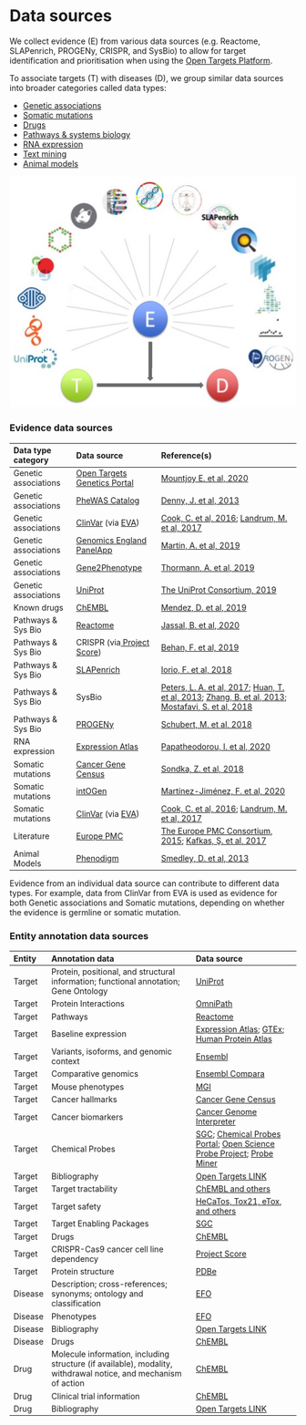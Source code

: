 # Data sources

We collect evidence \(E\) from various data sources \(e.g. Reactome, SLAPenrich, PROGENy, CRISPR, and SysBio\) to allow for target identification and prioritisation when using the [Open Targets Platform](https://www.targetvalidation.org/). 

To associate targets \(T\) with diseases \(D\), we group similar data sources into broader categories called data types:

* [Genetic associations](https://docs.targetvalidation.org/data-sources/genetic-associations)
* [Somatic mutations](https://docs.targetvalidation.org/data-sources/somatic-mutations)
* [Drugs](https://docs.targetvalidation.org/data-sources/drugs)
* [Pathways & systems biology](https://docs.targetvalidation.org/data-sources/affected-pathways)
* [RNA expression](https://docs.targetvalidation.org/data-sources/rna-expression)
* [Text mining](https://docs.targetvalidation.org/data-sources/text-mining)
* [Animal models](https://docs.targetvalidation.org/data-sources/animal-models)

![](../.gitbook/assets/data_sources_may18%20%281%29.jpg)

### Evidence data sources

| Data type category | Data source | Reference\(s\) |
| :--- | :--- | :--- |
| Genetic associations | [Open Targets Genetics Portal](https://genetics.opentargets.org/) | [Mountjoy E. et al, 2020](https://www.biorxiv.org/content/10.1101/2020.09.16.299271v2) |
| Genetic associations | [PheWAS Catalog](https://phewascatalog.org/) | [Denny, J. et al, 2013](https://doi.org/10.1038/nbt.2749) |
| Genetic associations | [ClinVar](https://www.ncbi.nlm.nih.gov/clinvar/) \(via [EVA](https://www.ebi.ac.uk/eva/)\) | [Cook, C. et al, 2016](https://doi.org/10.1093/nar/gkv1352); [Landrum, M. et al, 2017](http://doi.org/10.1093/nar/gkx1153) |
| Genetic associations | [Genomics England PanelApp](https://panelapp.genomicsengland.co.uk/) | [Martin, A. et al, 2019](https://doi.org/10.1038/s41588-019-0528-2) |
| Genetic associations | [Gene2Phenotype](https://www.ebi.ac.uk/gene2phenotype) | [Thormann, A. et al, 2019](https://doi.org/10.1038/s41467-019-10016-3) |
| Genetic associations | [UniProt](https://www.uniprot.org/) | [The UniProt Consortium, 2019](https://doi.org/10.1093/nar/gky1049) |
| Known drugs | [ChEMBL](https://www.ebi.ac.uk/chembl/) | [Mendez, D. et al, 2019](https://academic.oup.com/nar/article/47/D1/D930/5162468) |
| Pathways & Sys Bio | [Reactome](https://reactome.org/) | [Jassal, B. et al, 2020](http://doi.org/10.1093/nar/gkz1031) |
| Pathways & Sys Bio | CRISPR \(via[ Project Score](https://score.depmap.sanger.ac.uk/)\) | [Behan, F. et al, 2019](https://doi.org/10.1038/s41586-019-1103-9) |
| Pathways & Sys Bio | [SLAPenrich](https://saezlab.github.io/SLAPenrich/) | [Iorio, F. et al, 2018](https://doi.org/10.1038/s41598-018-25076-6) |
| Pathways & Sys Bio | SysBio | [Peters, L. A. et al, 2017](https://doi.org/10.1038/ng.3947); [Huan, T. et al, 2013](https://doi.org/10.1161/atvbaha.112.300112); [Zhang, B. et al, 2013](https://doi.org/10.1016/j.cell.2013.03.030); [Mostafavi, S. et al, 2018](https://doi.org/10.1038/s41593-018-0154-9) |
| Pathways & Sys Bio | [PROGENy](https://saezlab.github.io/progeny/) | [Schubert, M. et al, 2018](https://doi.org/10.1038/s41467-017-02391-6) |
| RNA expression | [Expression Atlas](https://www.ebi.ac.uk/gxa/home) | [Papatheodorou, I. et al, 2020](https://doi.org/10.1093/nar/gkz947) |
| Somatic mutations | [Cancer Gene Census](https://cancer.sanger.ac.uk/census) | [Sondka, Z. et al, 2018](https://doi.org/10.1038/s41568-018-0060-1) |
| Somatic mutations | [intOGen](http://www.intogen.org/search) | [Martínez-Jiménez, F. et al, 2020](https://doi.org/10.1038/s41568-020-0290-x) |
| Somatic mutations | [ClinVar](https://www.ncbi.nlm.nih.gov/clinvar/) \(via [EVA](https://www.ebi.ac.uk/eva/)\) | [Cook, C. et al, 2016](https://doi.org/10.1093/nar/gkv1352); [Landrum, M. et al, 2017](http://doi.org/10.1093/nar/gkx1153) |
| Literature | [Europe PMC](http://europepmc.org/) | [The Europe PMC Consortium, 2015](https://doi.org/10.1093/nar/gku1061); [Kafkas, Ş. et al, 2017](http://doi.org/10.1186/s13326-017-0131-3) |
| Animal Models | [Phenodigm](https://www.sanger.ac.uk/tool/phenodigm/) | [Smedley, D. et al, 2013](https://doi.org/10.1093/database/bat025) |

Evidence from an individual data source can contribute to different data types. For example, data from ClinVar from EVA is used as evidence for both Genetic associations and Somatic mutations, depending on whether the evidence is germline or somatic mutation.

### Entity annotation data sources

| Entity | Annotation data | Data source |
| :--- | :--- | :--- |
| Target | Protein, positional, and structural information; functional annotation; Gene Ontology | [UniProt](https://www.uniprot.org/) |
| Target | Protein Interactions | [OmniPath](https://omnipathdb.org/) |
| Target | Pathways | [Reactome](https://reactome.org/) |
| Target | Baseline expression | [Expression Atlas](https://www.ebi.ac.uk/gxa/home); [GTEx](https://www.gtexportal.org/home/documentationPage); [Human Protein Atlas](http://www.proteinatlas.org/) |
| Target | Variants, isoforms, and genomic context | [Ensembl](https://www.ebi.ac.uk/gxa/home) |
| Target | Comparative genomics | [Ensembl Compara](https://www.ensembl.org/info/docs/api/compara/index.html) |
| Target | Mouse phenotypes | [MGI](http://www.informatics.jax.org/phenotypes.shtml) |
| Target | Cancer hallmarks | [Cancer Gene Census](https://cancer.sanger.ac.uk/census) |
| Target | Cancer biomarkers | [Cancer Genome Interpreter](https://www.cancergenomeinterpreter.org/biomarkers) |
| Target | Chemical Probes | [SGC](https://www.thesgc.org/chemical-probes); [Chemical Probes Portal](https://www.chemicalprobes.org/); [Open Science Probe Project](https://www.sgc-ffm.uni-frankfurt.de/); [Probe Miner](https://probeminer.icr.ac.uk/#/) |
| Target | Bibliography | [Open Targets LINK](http://link.opentargets.io/) |
| Target | Target tractability | [ChEMBL and others](https://docs.targetvalidation.org/getting-started/target-tractability) |
| Target | Target safety | [HeCaTos, Tox21, eTox, and others](https://docs.targetvalidation.org/getting-started/target-safety) |
| Target | Target Enabling Packages | [SGC](https://www.thesgc.org/tep) |
| Target | Drugs | [ChEMBL](https://www.ebi.ac.uk/chembl/) |
| Target | CRISPR-Cas9 cancer cell line dependency | [Project Score](https://score.depmap.sanger.ac.uk/) |
| Target | Protein structure | [PDBe](https://www.ebi.ac.uk/pdbe/) |
| Disease | Description; cross-references; synonyms; ontology and classification | [EFO](https://www.ebi.ac.uk/efo/) |
| Disease | Phenotypes | [EFO](https://www.ebi.ac.uk/efo/) |
| Disease | Bibliography | [Open Targets LINK](http://link.opentargets.io/) |
| Disease | Drugs | [ChEMBL ](https://www.ebi.ac.uk/chembl/) |
| Drug | Molecule information, including structure \(if available\), modality, withdrawal notice, and mechanism of action | [ChEMBL ](https://www.ebi.ac.uk/chembl/) |
| Drug | Clinical trial information | [ChEMBL](https://www.ebi.ac.uk/chembl/) |
| Drug | Bibliography | [Open Targets LINK](http://link.opentargets.io/) |







